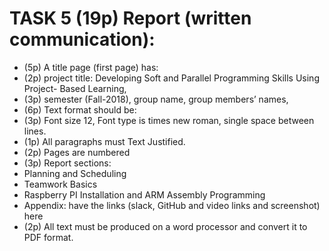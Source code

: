 # TASK 5 (19p) Report (written communication):
- (5p) A title page (first page) has:
- (2p) project title: Developing Soft and Parallel Programming Skills Using Project-
Based Learning,
- (3p) semester (Fall-2018), group name, group members’ names,
- (6p) Text format should be:
- (3p) Font size 12, Font type is times new roman, single space between lines.
- (1p) All paragraphs must Text Justified.
- (2p) Pages are numbered
- (3p) Report sections:
- Planning and Scheduling
- Teamwork Basics
- Raspberry PI Installation and ARM Assembly Programming
- Appendix: have the links (slack, GitHub and video links and screenshot) here
- (2p) All text must be produced on a word processor and convert it to PDF format.
